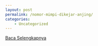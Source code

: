 ```yaml
---
layout: post
permalink: /nomor-mimpi-dikejar-anjing/
categories:
    - Uncategorized
---
```


[Baca Selengkapnya](/01)